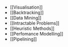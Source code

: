 - [[Visualisation]]
- [[Backtracking]]
- [[Data Mining]]
- [[Intractable Problems]]
- [[Heuristic Methods]]
- [[Perfomance Modelling]]
- [[Pipelining]]